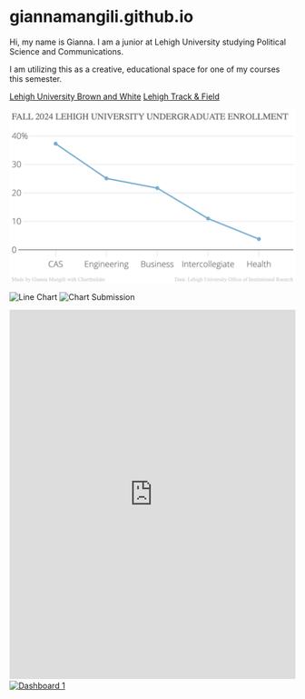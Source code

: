 # giannamangili.github.io

Hi, my name is Gianna. I am a junior at Lehigh University studying Political Science and Communications.

I am utilizing this as a creative, educational space for one of my courses this semester. 

[Lehigh University Brown and White](https://thebrownandwhite.com/)
[Lehigh Track & Field](https://lehighsports.com/sports/womens-track-and-field/roster/gianna-mangili/18507)                              


![Lehigh University Fall 2024 Institutional Research](https://github.com/giannamangili/giannamangili.github.io/blob/main/FALL_2024_LEHIGH_UNIVERSITY_UNDERGRADUATE_ENROLLMENT_Percent_of_Undergraduate_Enrollment_chartbuilder.png?raw=true)

![Line Chart](https://github.com/user-attachments/assets/45c2c30d-5dfc-49c8-b1ef-fcb3bc524f91)
![Chart Submission](https://github.com/user-attachments/assets/9be46851-fe5e-4455-a0c9-c8e4df5f7331)

<iframe src='https://cdn.knightlab.com/libs/timeline3/latest/embed/index.html?source=v2:2PACX-1vSyNo-KG1X8XT_lCcUTNuWq8EydCpE-jtJw13FmNGT4OjAlGGzV3tkYPQOlQ5K2stkI1UezjftnonOL&font=Default&lang=en&initial_zoom=2&height=650' width='100%' height='650' webkitallowfullscreen mozallowfullscreen allowfullscreen frameborder='0'></iframe>

<div class='tableauPlaceholder' id='viz1744125261880' style='position: relative'><noscript><a href='#'><img alt='Dashboard 1 ' src='https:&#47;&#47;public.tableau.com&#47;static&#47;images&#47;Bo&#47;Book1_17441252468410&#47;Dashboard1&#47;1_rss.png' style='border: none' /></a></noscript><object class='tableauViz' style='display:none;'><param name='host_url' value='https%3A%2F%2Fpublic.tableau.com%2F' /> <param name='embed_code_version' value='3' /> <param name='site_root' value='' /><param name='name' value='Book1_17441252468410&#47;Dashboard1' /><param name='tabs' value='no' /><param name='toolbar' value='yes' /><param name='static_image' value='https:&#47;&#47;public.tableau.com&#47;static&#47;images&#47;Bo&#47;Book1_17441252468410&#47;Dashboard1&#47;1.png' /> <param name='animate_transition' value='yes' /><param name='display_static_image' value='yes' /><param name='display_spinner' value='yes' /><param name='display_overlay' value='yes' /><param name='display_count' value='yes' /><param name='language' value='en-US' /><param name='filter' value='publish=yes' /></object></div> <script type='text/javascript'> var divElement = document.getElementById('viz1744125261880'); var vizElement = divElement.getElementsByTagName('object')[0]; if ( divElement.offsetWidth > 800 ) { vizElement.style.minWidth='420px';vizElement.style.maxWidth='650px';vizElement.style.width='100%';vizElement.style.minHeight='587px';vizElement.style.maxHeight='887px';vizElement.style.height=(divElement.offsetWidth*0.75)+'px';} else if ( divElement.offsetWidth > 500 ) { vizElement.style.minWidth='420px';vizElement.style.maxWidth='650px';vizElement.style.width='100%';vizElement.style.minHeight='587px';vizElement.style.maxHeight='887px';vizElement.style.height=(divElement.offsetWidth*0.75)+'px';} else { vizElement.style.width='100%';vizElement.style.height='727px';} var scriptElement = document.createElement('script'); scriptElement.src = 'https://public.tableau.com/javascripts/api/viz_v1.js'; vizElement.parentNode.insertBefore(scriptElement, vizElement); </script>
